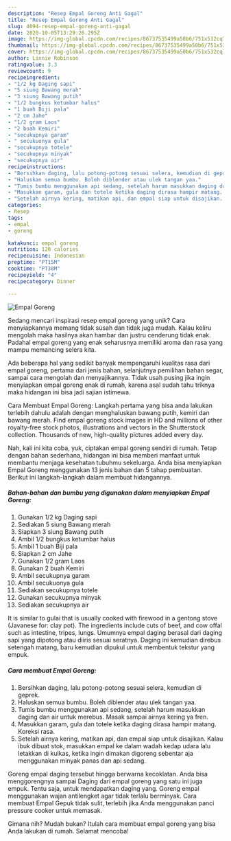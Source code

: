 ```yaml
---
description: "Resep Empal Goreng Anti Gagal"
title: "Resep Empal Goreng Anti Gagal"
slug: 4094-resep-empal-goreng-anti-gagal
date: 2020-10-05T13:29:26.295Z
image: https://img-global.cpcdn.com/recipes/86737535499a50b6/751x532cq70/empal-goreng-foto-resep-utama.jpg
thumbnail: https://img-global.cpcdn.com/recipes/86737535499a50b6/751x532cq70/empal-goreng-foto-resep-utama.jpg
cover: https://img-global.cpcdn.com/recipes/86737535499a50b6/751x532cq70/empal-goreng-foto-resep-utama.jpg
author: Linnie Robinson
ratingvalue: 3.3
reviewcount: 9
recipeingredient:
- "1/2 kg Daging sapi"
- "5 siung Bawang merah"
- "3 siung Bawang putih"
- "1/2 bungkus ketumbar halus"
- "1 buah Biji pala"
- "2 cm Jahe"
- "1/2 gram Laos"
- "2 buah Kemiri"
- "secukupnya garam"
- " secukuonya gula"
- "secukupnya totele"
- "secukupnya minyak"
- "secukupnya air"
recipeinstructions:
- "Bersihkan daging, lalu potong-potong sesuai selera, kemudian di geprek."
- "Haluskan semua bumbu. Boleh diblender atau ulek tangan yaa."
- "Tumis bumbu menggunakan api sedang, setelah harum masukkan daging dan air untuk merebus. Masak sampai airnya kering ya fren."
- "Masukkan garam, gula dan totele ketika daging dirasa hampir matang. Koreksi rasa."
- "Setelah airnya kering, matikan api, dan empal siap untuk disajikan. Kalau ibuk dibuat stok, masukkan empal ke dalam wadah kedap udara lalu letakkan di kulkas, ketika ingin dimakan digoreng sebentar aja menggunakan minyak panas dan api sedang."
categories:
- Resep
tags:
- empal
- goreng

katakunci: empal goreng 
nutrition: 120 calories
recipecuisine: Indonesian
preptime: "PT15M"
cooktime: "PT38M"
recipeyield: "4"
recipecategory: Dinner

---
```



![Empal Goreng](https://img-global.cpcdn.com/recipes/86737535499a50b6/751x532cq70/empal-goreng-foto-resep-utama.jpg)

Sedang mencari inspirasi resep empal goreng yang unik? Cara menyiapkannya memang tidak susah dan tidak juga mudah. Kalau keliru mengolah maka hasilnya akan hambar dan justru cenderung tidak enak. Padahal empal goreng yang enak seharusnya memiliki aroma dan rasa yang mampu memancing selera kita.

Ada beberapa hal yang sedikit banyak mempengaruhi kualitas rasa dari empal goreng, pertama dari jenis bahan, selanjutnya pemilihan bahan segar, sampai cara mengolah dan menyajikannya. Tidak usah pusing jika ingin menyiapkan empal goreng enak di rumah, karena asal sudah tahu triknya maka hidangan ini bisa jadi sajian istimewa.

Cara Membuat Empal Goreng: Langkah pertama yang bisa anda lakukan terlebih dahulu adalah dengan menghaluskan bawang putih, kemiri dan bawang merah. Find empal goreng stock images in HD and millions of other royalty-free stock photos, illustrations and vectors in the Shutterstock collection. Thousands of new, high-quality pictures added every day.


Nah, kali ini kita coba, yuk, ciptakan empal goreng sendiri di rumah. Tetap dengan bahan sederhana, hidangan ini bisa memberi manfaat untuk membantu menjaga kesehatan tubuhmu sekeluarga. Anda bisa menyiapkan Empal Goreng menggunakan 13 jenis bahan dan 5 tahap pembuatan. Berikut ini langkah-langkah dalam membuat hidangannya.

<!--inarticleads1-->

##### Bahan-bahan dan bumbu yang digunakan dalam menyiapkan Empal Goreng:

1. Gunakan 1/2 kg Daging sapi
1. Sediakan 5 siung Bawang merah
1. Siapkan 3 siung Bawang putih
1. Ambil 1/2 bungkus ketumbar halus
1. Ambil 1 buah Biji pala
1. Siapkan 2 cm Jahe
1. Gunakan 1/2 gram Laos
1. Gunakan 2 buah Kemiri
1. Ambil secukupnya garam
1. Ambil  secukuonya gula
1. Sediakan secukupnya totele
1. Gunakan secukupnya minyak
1. Sediakan secukupnya air


It is similar to gulai that is usually cooked with firewood in a gentong stove (Javanese for: clay pot). The ingredients include cuts of beef, and cow offal such as intestine, tripes, lungs. Umumnya empal daging berasal dari daging sapi yang dipotong atau diiris sesuai seratnya. Daging ini kemudian direbus setengah matang, baru kemudian dipukul untuk membentuk tekstur yang empuk. 

<!--inarticleads2-->

##### Cara membuat Empal Goreng:

1. Bersihkan daging, lalu potong-potong sesuai selera, kemudian di geprek.
1. Haluskan semua bumbu. Boleh diblender atau ulek tangan yaa.
1. Tumis bumbu menggunakan api sedang, setelah harum masukkan daging dan air untuk merebus. Masak sampai airnya kering ya fren.
1. Masukkan garam, gula dan totele ketika daging dirasa hampir matang. Koreksi rasa.
1. Setelah airnya kering, matikan api, dan empal siap untuk disajikan. Kalau ibuk dibuat stok, masukkan empal ke dalam wadah kedap udara lalu letakkan di kulkas, ketika ingin dimakan digoreng sebentar aja menggunakan minyak panas dan api sedang.


Goreng empal daging tersebut hingga berwarna kecoklatan. Anda bisa menggorengnya sampai Daging dari empal goreng yang satu ini juga empuk. Tentu saja, untuk mendapatkan daging yang. Goreng empal menggunakan wajan antilengket agar tidak terlalu berminyak. Cara membuat Empal Gepuk tidak sulit, terlebih jika Anda menggunakan panci pressure cooker untuk memasak. 

Gimana nih? Mudah bukan? Itulah cara membuat empal goreng yang bisa Anda lakukan di rumah. Selamat mencoba!

